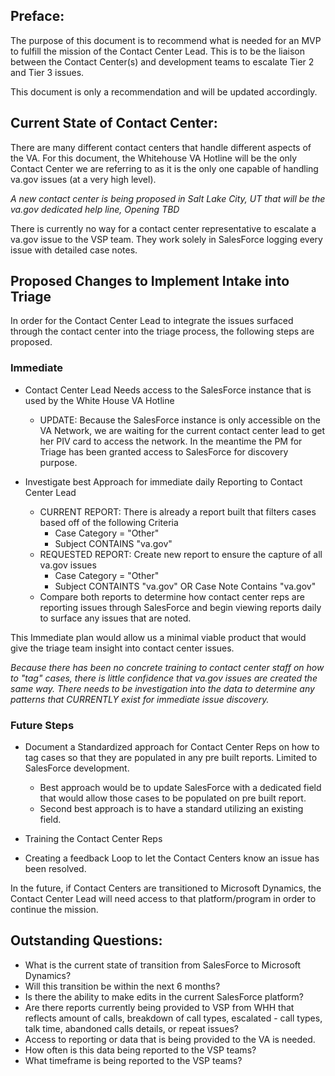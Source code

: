 ## Preface:

The purpose of this document is to recommend what is needed for an MVP to fulfill the mission of the Contact Center Lead.  This is to be the liaison between the Contact Center(s) and development teams to escalate Tier 2 and Tier 3 issues.

This document is only a recommendation and will be updated accordingly.


## Current State of Contact Center:

There are many different contact centers that handle different aspects of the VA.  For this document, the Whitehouse VA Hotline will be the only Contact Center we are referring to as it is the only one capable of handling va.gov issues (at a very high level).

*A new contact center is being proposed in Salt Lake City, UT that will be the va.gov dedicated help line, Opening TBD*

There is currently no way for a contact center representative to escalate a va.gov issue to the VSP team.  They work solely in SalesForce logging every issue with detailed case notes.
 

## Proposed Changes to Implement Intake into Triage

In order for the Contact Center Lead to integrate the issues surfaced through the contact center into the triage process, the following steps are proposed.


### Immediate
- Contact Center Lead Needs access to the SalesForce instance that is used by the White House VA Hotline
  - UPDATE: Because the SalesForce instance is only accessible on the VA Network, we are waiting for the current contact center lead to get her PIV card to access the network.  In the meantime the PM for Triage has been granted access to SalesForce for discovery purpose.
  
  
- Investigate best Approach for immediate daily Reporting to Contact Center Lead
  - CURRENT REPORT: There is already a report built that filters cases based off of the following Criteria
    - Case Category = "Other"
    - Subject CONTAINS "va.gov"
  - REQUESTED REPORT: Create new report to ensure the capture of all va.gov issues
    - Case Category = "Other"
    - Subject CONTAINTS "va.gov" OR Case Note Contains "va.gov"
  - Compare both reports to determine how contact center reps are reporting issues through SalesForce and begin viewing reports daily to surface any issues that are noted.
  
This Immediate plan would allow us a minimal viable product that would give the triage team insight into contact center issues.
  
  *Because there has been no concrete training to contact center staff on how to "tag" cases, there is little confidence that va.gov issues are created the same way.  There needs to be investigation into the data to determine any patterns that CURRENTLY exist for immediate issue discovery.*
  
  
  ### Future Steps
- Document a Standardized approach for Contact Center Reps on how to tag cases so that they are populated in any pre built reports.  Limited to SalesForce development.
  - Best approach would be to update SalesForce with a dedicated field that would allow those cases to be populated on pre built report.
  - Second best approach is to have a standard utilizing an existing field.
  
  
- Training the Contact Center Reps

- Creating a feedback Loop to let the Contact Centers know an issue has been resolved.
 

In the future, if Contact Centers are transitioned to Microsoft Dynamics, the Contact Center Lead will need access to that platform/program in order to continue the mission.


## Outstanding Questions:

- What is the current state of transition from SalesForce to Microsoft Dynamics?
- Will this transition be within the next 6 months?
- Is there the ability to make edits in the current SalesForce platform?
- Are there reports currently being provided to VSP from WHH that reflects amount of calls, breakdown of call types, escalated - call types, talk time, abandoned calls details, or repeat issues? 
- Access to reporting or data that is being provided to the VA is needed.
- How often is this data being reported to the VSP teams?
- What timeframe is being reported to the VSP teams?
